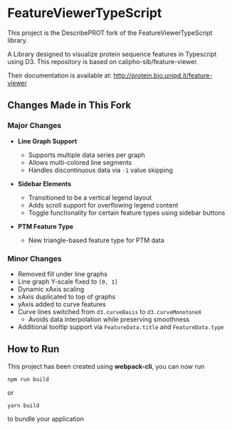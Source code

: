 # FeatureViewerTypeScript

This project is the DescribePROT fork of the FeatureViewerTypeScript library.

A Library designed to visualize protein sequence features in Typescript using D3. This repository is based on calipho-sib/feature-viewer.

Their documentation is available at: http://protein.bio.unipd.it/feature-viewer

## Changes Made in This Fork

### Major Changes

- **Line Graph Support**
  - Supports multiple data series per graph
  - Allows multi-colored line segments    
  - Handles discontinuous data via `-1` value skipping

- **Sidebar Elements**
  - Transitioned to be a vertical legend layout
  - Adds scroll support for overflowing legend content
  - Toggle functionality for certain feature types using sidebar buttons

- **PTM Feature Type**
  - New triangle-based feature type for PTM data
 
### Minor Changes

- Removed fill under line graphs
- Line graph Y-scale fixed to `[0, 1]`
- Dynamic xAxis scaling
- xAxis duplicated to top of graphs
- yAxis added to curve features
- Curve lines switched from `d3.curveBasis` to `d3.curveMonotoneX`
  - Avoids data interpolation while preserving smoothness 
- Additional tooltip support via `FeatureData.title` and `FeatureData.type`


## How to Run

This project has been created using **webpack-cli**, you can now run

```
npm run build
```

or

```
yarn build
```

to bundle your application
